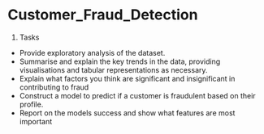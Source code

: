 # Customer_Fraud_Detection
1) Tasks

 * Provide exploratory analysis of the dataset.
 * Summarise and explain the key trends in the data, providing visualisations and tabular representations as necessary.
 * Explain what factors you think are significant and insignificant in contributing to fraud
 * Construct a model to predict if a customer is fraudulent based on their profile.
 * Report on the models success and show what features are most important
